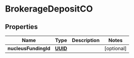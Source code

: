 
# BrokerageDepositCO

## Properties
Name | Type | Description | Notes
------------ | ------------- | ------------- | -------------
**nucleusFundingId** | [**UUID**](UUID.md) |  |  [optional]



